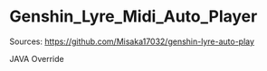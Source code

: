 # Genshin_Lyre_Midi_Auto_Player

Sources: https://github.com/Misaka17032/genshin-lyre-auto-play

JAVA Override
